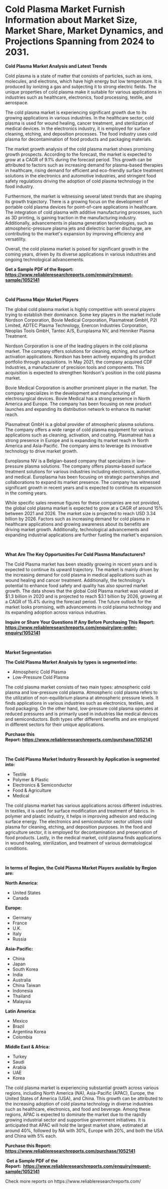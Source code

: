 <p><h1>Cold Plasma Market Furnish Information about Market Size, Market Share, Market Dynamics, and Projections Spanning from 2024 to 2031.</h1></p><p><strong>Cold Plasma Market Analysis and Latest Trends</strong></p>
<p><p>Cold plasma is a state of matter that consists of particles, such as ions, molecules, and electrons, which have high energy but low temperature. It is produced by ionizing a gas and subjecting it to strong electric fields. The unique properties of cold plasma make it suitable for various applications in industries such as healthcare, electronics, food processing, textile, and aerospace.</p><p>The cold plasma market is experiencing significant growth due to its growing applications in various industries. In the healthcare sector, cold plasma is used for wound healing, cancer treatment, and sterilization of medical devices. In the electronics industry, it is employed for surface cleaning, etching, and deposition processes. The food industry uses cold plasma for decontamination of food products and packaging materials.</p><p>The market growth analysis of the cold plasma market shows promising growth prospects. According to the forecast, the market is expected to grow at a CAGR of 9.1% during the forecast period. This growth can be attributed to factors such as increasing demand for plasma-based therapies in healthcare, rising demand for efficient and eco-friendly surface treatment solutions in the electronics and automotive industries, and stringent food safety regulations driving the adoption of cold plasma technology in the food industry.</p><p>Furthermore, the market is witnessing several latest trends that are shaping its growth trajectory. There is a growing focus on the development of portable cold plasma devices for point-of-care applications in healthcare. The integration of cold plasma with additive manufacturing processes, such as 3D printing, is gaining traction in the manufacturing industry. Additionally, advancements in plasma generation technologies, such as atmospheric-pressure plasma jets and dielectric barrier discharge, are contributing to the market's expansion by improving efficiency and versatility.</p><p>Overall, the cold plasma market is poised for significant growth in the coming years, driven by its diverse applications in various industries and ongoing technological advancements.</p></p>
<p><strong>Get a Sample PDF of the Report:&nbsp; <a href="https://www.reliableresearchreports.com/enquiry/request-sample/1052141">https://www.reliableresearchreports.com/enquiry/request-sample/1052141</a></strong></p>
<p>&nbsp;</p>
<p><strong>Cold Plasma Major Market Players</strong></p>
<p><p>The global cold plasma market is highly competitive with several players trying to establish their dominance. Some key players in the market include Nordson Corporation, Bovie Medical Corporation, Plasmatreat GmbH, P2I Limited, ADTEC Plasma Technology, Enercon Industries Corporation, Neoplas Tools GmbH, Tantec A/S, Europlasma NV, and Henniker Plasma Treatment.</p><p>Nordson Corporation is one of the leading players in the cold plasma market. The company offers solutions for cleaning, etching, and surface activation applications. Nordson has been actively expanding its product portfolio through acquisitions. In May 2021, the company acquired CDF Industries, a manufacturer of precision tools and components. This acquisition is expected to strengthen Nordson's position in the cold plasma market.</p><p>Bovie Medical Corporation is another prominent player in the market. The company specializes in the development and manufacturing of electrosurgical devices. Bovie Medical has a strong presence in North America and Europe. The company has been focusing on new product launches and expanding its distribution network to enhance its market reach.</p><p>Plasmatreat GmbH is a global provider of atmospheric plasma solutions. The company offers a wide range of cold plasma equipment for various applications such as cleaning, activation, and coating. Plasmatreat has a strong presence in Europe and is expanding its market reach in North America and Asia-Pacific. The company aims to leverage its innovative technology to drive market growth.</p><p>Europlasma NV is a Belgian-based company that specializes in low-pressure plasma solutions. The company offers plasma-based surface treatment solutions for various industries including electronics, automotive, and medical. Europlasma has been focusing on strategic partnerships and collaborations to expand its market presence. The company has witnessed significant growth in recent years and is expected to continue its expansion in the coming years.</p><p>While specific sales revenue figures for these companies are not provided, the global cold plasma market is expected to grow at a CAGR of around 15% between 2021 and 2026. The market size is projected to reach USD 3.34 billion by 2026. Factors such as increasing demand for cold plasma in healthcare applications and growing awareness about its benefits are driving market growth. Additionally, technological advancements and expanding industrial applications are further fueling the market's expansion.</p></p>
<p>&nbsp;</p>
<p><strong>What Are The Key Opportunities For Cold Plasma Manufacturers?</strong></p>
<p><p>The Cold Plasma market has been steadily growing in recent years and is expected to continue its upward trajectory. The market is mainly driven by the increasing demand for cold plasma in medical applications such as wound healing and cancer treatment. Additionally, the technology's potential to enhance food safety and quality has also spurred market growth. The data shows that the global Cold Plasma market was valued at $1.3 billion in 2020 and is projected to reach $3.1 billion by 2026, growing at a CAGR of 15.4% during the forecast period. The future outlook for the market looks promising, with advancements in cold plasma technology and its expanding adoption across various industries.</p></p>
<p><strong>Inquire or Share Your Questions If Any Before Purchasing This Report: <a href="https://www.reliableresearchreports.com/enquiry/pre-order-enquiry/1052141">https://www.reliableresearchreports.com/enquiry/pre-order-enquiry/1052141</a></strong></p>
<p>&nbsp;</p>
<p><strong>Market Segmentation</strong></p>
<p><strong>The Cold Plasma Market Analysis by types is segmented into:</strong></p>
<p><ul><li>Atmospheric Cold Plasma</li><li>Low-Pressure Cold Plasma</li></ul></p>
<p><p>The cold plasma market consists of two main types: atmospheric cold plasma and low-pressure cold plasma. Atmospheric cold plasma refers to the utilization of non-equilibrium plasma at atmospheric pressure levels. It finds applications in various industries such as electronics, textiles, and food packaging. On the other hand, low-pressure cold plasma operates at reduced pressures and is primarily used in industries like medical devices and semiconductors. Both types offer different benefits and are employed in different sectors for their unique applications.</p></p>
<p><strong>Purchase this Report:&nbsp;<a href="https://www.reliableresearchreports.com/purchase/1052141">https://www.reliableresearchreports.com/purchase/1052141</a></strong></p>
<p>&nbsp;</p>
<p><strong>The Cold Plasma Market Industry Research by Application is segmented into:</strong></p>
<p><ul><li>Textile</li><li>Polymer & Plastic</li><li>Electronics & Semiconductor</li><li>Food & Agriculture</li><li>Medical</li></ul></p>
<p><p>The cold plasma market has various applications across different industries. In textiles, it is used for surface modification and treatment of fabrics. In polymer and plastic industry, it helps in improving adhesion and reducing surface energy. The electronics and semiconductor sector utilizes cold plasma for cleaning, etching, and deposition purposes. In the food and agriculture sector, it is employed for decontamination and preservation of food products. Lastly, in the medical market, cold plasma finds applications in wound healing, sterilization, and treatment of various dermatological conditions.</p></p>
<p>&nbsp;</p>
<p><strong>In terms of Region, the Cold Plasma Market Players available by Region are:</strong></p>
<p>
    <p> <strong> North America: </strong>
        <ul>
            <li>United States</li>
            <li>Canada</li>
        </ul>
        </p> 
    <p> <strong> Europe: </strong>
        <ul>
            <li>Germany</li>
            <li>France</li>
            <li>U.K.</li>
            <li>Italy</li>
            <li>Russia</li>
        </ul>
        </p> 
    <p> <strong> Asia-Pacific: </strong>
        <ul>
            <li>China</li>
            <li>Japan</li>
            <li>South Korea</li>
            <li>India</li>
            <li>Australia</li>
            <li>China Taiwan</li>
            <li>Indonesia</li>
            <li>Thailand</li>
            <li>Malaysia</li>
        </ul>
        </p> 
    <p> <strong> Latin America: </strong>
        <ul>
            <li>Mexico</li>
            <li>Brazil</li>
            <li>Argentina Korea</li>
            <li>Colombia</li>
        </ul>
        </p> 
    <p> <strong> Middle East & Africa: </strong>
        <ul>
            <li>Turkey</li>
            <li>Saudi</li>
            <li>Arabia</li>
            <li>UAE</li>
            <li>Korea</li>
        </ul>
    </p>
    </p>
<p><p>The cold plasma market is experiencing substantial growth across various regions, including North America (NA), Asia-Pacific (APAC), Europe, the United States of America (USA), and China. This growth can be attributed to the increasing adoption of cold plasma technology in diverse industries such as healthcare, electronics, and food and beverage. Among these regions, APAC is expected to dominate the market due to the rapidly growing industrial sector and supportive government initiatives. It is anticipated that APAC will hold the largest market share, estimated at around 40%, followed by NA with 30%, Europe with 20%, and both the USA and China with 5% each.</p></p>
<p><strong>Purchase this Report: <a href="https://www.reliableresearchreports.com/purchase/1052141">https://www.reliableresearchreports.com/purchase/1052141</a></strong></p>
<p>&nbsp;<strong>Get a Sample PDF of the Report:&nbsp;&nbsp;<a href="https://www.reliableresearchreports.com/enquiry/request-sample/1052141">https://www.reliableresearchreports.com/enquiry/request-sample/1052141</a></strong></p>
<p><strong></strong></p>
<p>Check more reports on https://www.reliableresearchreports.com/</p>
